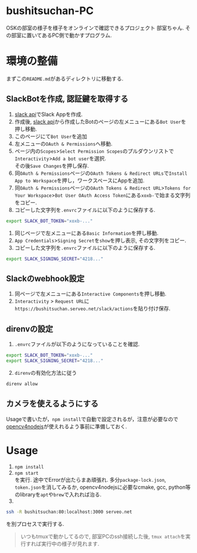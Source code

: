 # bushitsuchan-PC
OSKの部室の様子を様子をオンラインで確認できるプロジェクト 部室ちゃん.
その部室に置いてあるPC側で動かすプログラム.

# 環境の整備
まずこの`README.md`があるディレクトリに移動する.

## SlackBotを作成, 認証鍵を取得する
1. [slack api](https://api.slack.com/apps)でSlack Appを作成.
2. 作成後, [slack api](https://api.slack.com/apps)から作成したBotのページの左メニューにある`Bot User`を押し移動.
3. このページにて`Bot User`を追加
4. 左メニューの`OAuth & Permissions`へ移動.
5. ページ内の`Scopes`>`Select Permission Scopes`のプルダウンリストで`Interactivity`>`Add a bot user`を選択.<br>その後`Save Changes`を押し保存.
6. 同`OAuth & Permissions`ページの`OAuth Tokens & Redirect URLs`で`Install App to Workspace`を押し，ワークスペースにAppを追加.
7. 同`OAuth & Permissions`ページの`OAuth Tokens & Redirect URL`>`Tokens for Your Workspace`>`Bot User OAuth Access Token`にある`xoxb-`で始まる文字列をコピー.
8. コピーした文字列を`.envrc`ファイルに以下のように保存する.
```bash
export SLACK_BOT_TOKEN="xoxb-..."
```

1. 同じページで左メニューにある`Basic Information`を押し移動.
2. `App Credentials`>`Signing Secret`を`show`を押し表示, その文字列をコピー.
3. コピーした文字列を`.envrc`ファイルに以下のように保存する.
```bash
export SLACK_SIGNING_SECRET="4218..."
```

## Slackのwebhook設定
1. 同ページで左メニューにある`Interactive Components`を押し移動.
2. `Interactivity` > `Request URL`に`https://bushitsuchan.serveo.net/slack/actions`を貼り付け保存.

## direnvの設定
1. `.envrc`ファイルが以下のようになっていることを確認.
```bash
export SLACK_BOT_TOKEN="xoxb-..."
export SLACK_SIGNING_SECRET="4218..."
```
2. `direnv`の有効化方法に従う
```bash
direnv allow
```

## カメラを使えるようにする
Usageで書いたが，`npm install`で自動で設定されるが，注意が必要なので[opencv4nodejs](https://www.npmjs.com/package/opencv4nodejs#how-to-install)が使えれるよう事前に準備しておく.

# Usage
1. `npm install`
2. `npm start`  
を実行.
途中でErrorが出たらまあ頑張れ. 多分`package-lock.json`, `token.json`を消してみるか, opencv4nodejsに必要なcmake, gcc, python等のlibraryを`apt`や`brew`で入れれば治る.  
3. 
```bash
ssh -R bushitsuchan:80:localhost:3000 serveo.net
```
を別プロセスで実行する.

> いつもtmuxで動かしてるので, 部室PCのssh接続した後, `tmux attach`を実行すれば実行中の様子が見れます.